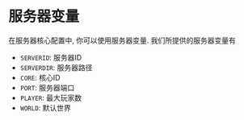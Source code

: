 # 服务器变量

在服务器核心配置中, 你可以使用服务器变量. 我们所提供的服务器变量有

* `SERVERID`: 服务器ID
* `SERVERDIR`: 服务器路径
* `CORE`: 核心ID
* `PORT`: 服务器端口
* `PLAYER`: 最大玩家数
* `WORLD`: 默认世界

